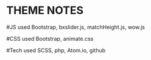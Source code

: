 # THEME NOTES


#JS used
Bootstrap,
bxslider.js,
matchHeight.js,
wow.js

#CSS used
Bootstrap,
animate.css

#Tech used
SCSS,
php,
Atom.io,
github
